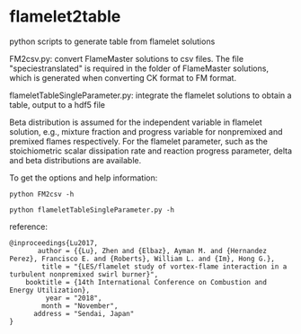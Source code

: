 # flamelet2table
python scripts to generate table from flamelet solutions

FM2csv.py:  convert FlameMaster solutions to csv files. The file "speciestranslated" is required in the folder of FlameMaster solutions, which is generated when converting CK format to FM format. 

flameletTableSingleParameter.py:  integrate the flamelet solutions to obtain a table, output to a hdf5 file

Beta distribution is assumed for the independent variable in flamelet solution, e.g., mixture fraction and progress variable for nonpremixed and premixed flames respectively. For the flamelet parameter, such as the stoichiometric scalar dissipation rate and reaction progress parameter, delta and beta distributions are available.

To get the options and help information:
```
python FM2csv -h
```
```
python flameletTableSingleParameter.py -h
```

reference:
```
@inproceedings{Lu2017,
       author = {{Lu}, Zhen and {Elbaz}, Ayman M. and {Hernandez Perez}, Francisco E. and {Roberts}, William L. and {Im}, Hong G.},
        title = "{LES/flamelet study of vortex-flame interaction in a turbulent nonpremixed swirl burner}",
    booktitle = {14th International Conference on Combustion and Energy Utilization},
         year = "2018",
        month = "November",
      address = "Sendai, Japan"
}
```
